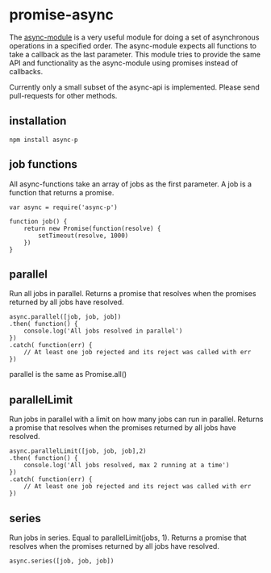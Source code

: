 # promise-async

The [async-module](https://github.com/caolan/async) is a very useful module for
doing a set of asynchronous operations in a specified order. The async-module
expects all functions to take a callback as the last parameter. This module
tries to provide the same API and functionality as the async-module using
promises instead of callbacks.

Currently only a small subset of the async-api is implemented. Please send
pull-requests for other methods.

## installation

    npm install async-p

## job functions

All async-functions take an array of jobs as the first parameter. A job is a
function that returns a promise.

    var async = require('async-p')

    function job() {
        return new Promise(function(resolve) {
            setTimeout(resolve, 1000)
        })
    }

## parallel

Run all jobs in parallel. Returns a promise that resolves when the promises
returned by all jobs have resolved.

    async.parallel([job, job, job])
    .then( function() {
        console.log('All jobs resolved in parallel')
    })
    .catch( function(err) {
        // At least one job rejected and its reject was called with err
    })

parallel is the same as Promise.all()

## parallelLimit

Run jobs in parallel with a limit on how many jobs can run in parallel. Returns
a promise that resolves when the promises returned by all jobs have resolved.

    async.parallelLimit([job, job, job],2)
    .then( function() {
        console.log('All jobs resolved, max 2 running at a time')
    })
    .catch( function(err) {
        // At least one job rejected and its reject was called with err
    })

## series

Run jobs in series. Equal to parallelLimit(jobs, 1). Returns a promise that
resolves when the promises returned by all jobs have resolved.

    async.series([job, job, job])
